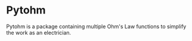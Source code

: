 # Pytohm
Pytohm is a package containing multiple Ohm's Law functions to simplify the work as an electrician.

